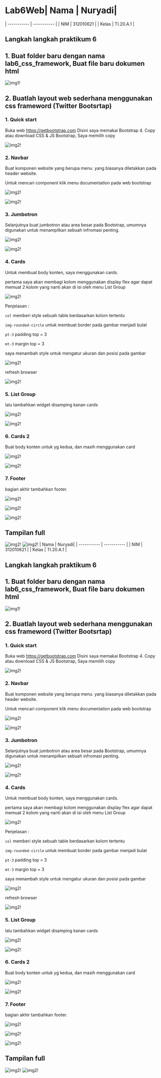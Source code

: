 # Lab6Web| Nama      | Nuryadi|
| ----------- | ----------- |
| NIM     | 312010621       |
| Kelas   | TI.20.A.1        |

## Langkah langkah praktikum 6

## 1. Buat folder baru dengan nama lab6_css_framework, Buat file baru dokumen html

![img1!](assets/img/foto1.png)

## 2. Buatlah layout web sederhana menggunakan css frameword (Twitter Bootsrtap)

### 1. Quick start
Buka web https://getbootstrap.com Disini saya memakai Bootstrap 4. Copy atau download CSS & JS Bootstrap, Saya memilih copy

![img2!](assets/img/foto2.png)

### 2. Navbar
Buat komponen website yang berupa menu. yang biasanya diletakkan pada header website.

Untuk mencari component klik menu documentation pada web bootstrap

![img2!](assets/img/foto3.png)

![img2!](assets/img/foto4.png)

### 3. Jumbotron
Selanjutnya buat jumbotron atau area besar pada Bootstrap, umumnya digunakan untuk menampilkan sebuah infromasi penting.

![img2!](assets/img/foto5.png)

![img2!](assets/img/foto6.png)

### 4. Cards
Untuk membuat body konten, saya menggunakan cards. 

pertama saya akan membagi kolom menggunakan display flex agar dapat memuat 2 kolom yang nanti akan di isi oleh menu List Group

![img2!](assets/img/foto7.png)

Penjelasan :

`col` memberi style sebuah table berdasarkan kolom tertentu 

`img-rounded-circle` untuk membuat border pada gambar menjadi bulat

`pt-3` padding top = 3

`mt-3` margin top = 3

saya menambah style untuk mengatur ukuran dan posisi pada gambar

![img2!](assets/img/foto8.png)

refresh browser

![img2!](assets/img/foto9.png)

### 5. List Group
lalu tambahkan widget disamping kanan cards

![img2!](assets/img/foto10.png)

![img2!](assets/img/foto11.png)

### 6. Cards 2
Buat body konten untuk yg kedua, dan masih menggunakan card

![img2!](assets/img/foto12.png)

![img2!](assets/img/foto13.png)

### 7. Footer 
bagian akhir tambahkan footer.

![img2!](assets/img/foto14.png)

![img2!](assets/img/foto15.png)

![img2!](assets/img/foto16.png)

## Tampilan full

![img2!](assets/img/foto17.png)
![img2!](assets/img/foto18.png)
| Nama      | Nuryadi|
| ----------- | ----------- |
| NIM     | 312010621       |
| Kelas   | TI.20.A.1        |

## Langkah langkah praktikum 6

## 1. Buat folder baru dengan nama lab6_css_framework, Buat file baru dokumen html

![img1!](assets/img/foto1.png)

## 2. Buatlah layout web sederhana menggunakan css frameword (Twitter Bootsrtap)

### 1. Quick start
Buka web https://getbootstrap.com Disini saya memakai Bootstrap 4. Copy atau download CSS & JS Bootstrap, Saya memilih copy

![img2!](assets/img/foto2.png)

### 2. Navbar
Buat komponen website yang berupa menu. yang biasanya diletakkan pada header website.

Untuk mencari component klik menu documentation pada web bootstrap

![img2!](assets/img/foto3.png)

![img2!](assets/img/foto4.png)

### 3. Jumbotron
Selanjutnya buat jumbotron atau area besar pada Bootstrap, umumnya digunakan untuk menampilkan sebuah infromasi penting.

![img2!](assets/img/foto5.png)

![img2!](assets/img/foto6.png)

### 4. Cards
Untuk membuat body konten, saya menggunakan cards. 

pertama saya akan membagi kolom menggunakan display flex agar dapat memuat 2 kolom yang nanti akan di isi oleh menu List Group

![img2!](assets/img/foto7.png)

Penjelasan :

`col` memberi style sebuah table berdasarkan kolom tertentu 

`img-rounded-circle` untuk membuat border pada gambar menjadi bulat

`pt-3` padding top = 3

`mt-3` margin top = 3

saya menambah style untuk mengatur ukuran dan posisi pada gambar

![img2!](assets/img/foto8.png)

refresh browser

![img2!](assets/img/foto9.png)

### 5. List Group
lalu tambahkan widget disamping kanan cards

![img2!](assets/img/foto10.png)

![img2!](assets/img/foto11.png)

### 6. Cards 2
Buat body konten untuk yg kedua, dan masih menggunakan card

![img2!](assets/img/foto12.png)

![img2!](assets/img/foto13.png)

### 7. Footer 
bagian akhir tambahkan footer.

![img2!](assets/img/foto14.png)

![img2!](assets/img/foto15.png)

![img2!](assets/img/foto16.png)

## Tampilan full

![img2!](assets/img/foto17.png)
![img2!](assets/img/foto18.png)
